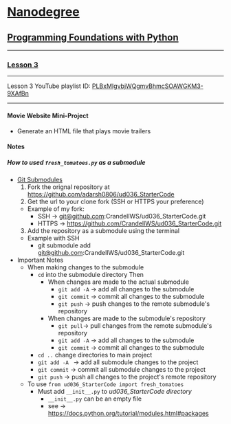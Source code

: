 # [Nanodegree](https://www.udacity.com/nanodegree)

## [Programming Foundations with Python](https://www.udacity.com/course/ud036)
---
### [Lesson 3](https://www.udacity.com/course/viewer#!/c-ud036/l-997889780)
---

 Lesson 3 YouTube playlist ID: [PLBxMIgvbjWQgmvBhmcSOAWGKM3-9XAfBn](https://www.youtube.com/playlist?list=PLBxMIgvbjWQgmvBhmcSOAWGKM3-9XAfBn)

___

#### Movie Website Mini-Project

  - Generate an HTML file that plays movie trailers
  
#### Notes

##### How to used `fresh_tomatoes.py` as a submodule
 - [Git Submodules](https://git-scm.com/docs/git-submodule)
    1. Fork the orignal repository at https://github.com/adarsh0806/ud036_StarterCode
    2. Get the url to your clone fork (SSH or HTTPS your preference)
      - Example of my fork:
        - SSH -> git@github.com:CrandellWS/ud036_StarterCode.git
        - HTTPS -> https://github.com/CrandellWS/ud036_StarterCode.git
    3. Add the repository as a submodule using the terminal
      - Example with SSH
        - git submodule add git@github.com:CrandellWS/ud036_StarterCode.git
  - Important Notes
    - When making changes to the submodule
      - `cd` into the submodule directory Then
        - When changes are made to the actual submodule
          - `git add -A` -> add all changes to the submodule
          - `git commit` -> commit all changes to the submodule
          - `git push` -> push changes to the remote submodule's repository
        - When changes are made to the submodule's repository 
          - `git pull`-> pull changes from the remote submodule's repository
          - `git add -A` -> add all changes to the submodule
          - `git commit` -> commit all changes to the submodule
      - `cd ..` change directories to main project
      - `git add -A ` -> add all submodule changes to the project
      - `git commit` -> commit all submodule changes to the project
      - `git push` -> push all changes to the project's remote repository
    - To use `from ud036_StarterCode import fresh_tomatoes`
      - Must add `__init__.py` to *ud036_StarterCode directory*
        - `__init__.py` can be an empty file
        - see -> https://docs.python.org/tutorial/modules.html#packages
